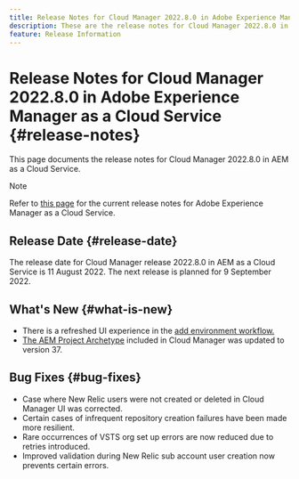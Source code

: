 ```yaml
---
title: Release Notes for Cloud Manager 2022.8.0 in Adobe Experience Manager as a Cloud Service
description: These are the release notes for Cloud Manager 2022.8.0 in AEM as a Cloud Service.
feature: Release Information
---
```


# Release Notes for Cloud Manager 2022.8.0 in Adobe Experience Manager as a Cloud Service {#release-notes}

This page documents the release notes for Cloud Manager 2022.8.0 in AEM as a Cloud Service.

>[!NOTE]
>
>Refer to [this page](/help/release-notes/release-notes-cloud/release-notes-current.md) for the current release notes for Adobe Experience Manager as a Cloud Service.

## Release Date {#release-date}

The release date for Cloud Manager release 2022.8.0 in AEM as a Cloud Service is 11 August 2022. The next release is planned for 9 September 2022.

## What's New {#what-is-new}

* There is a refreshed UI experience in the [add environment workflow.](/help/implementing/cloud-manager/manage-environments.md)
* [The AEM Project Archetype](https://experienceleague.adobe.com/docs/experience-manager-core-components/using/developing/archetype/overview.html) included in Cloud Manager was updated to version 37.

## Bug Fixes {#bug-fixes}

* Case where New Relic users were not created or deleted in Cloud Manager UI was corrected.
* Certain cases of infrequent repository creation failures have been made more resilient.
* Rare occurrences of VSTS org set up errors are now reduced due to retries introduced.
* Improved validation during New Relic sub account user creation now prevents certain errors.
